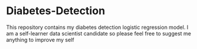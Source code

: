 # Diabetes-Detection
This repository contains my diabetes detection logistic regression model. I am a self-learner data scientist candidate so please feel free to suggest me anything to improve my self
